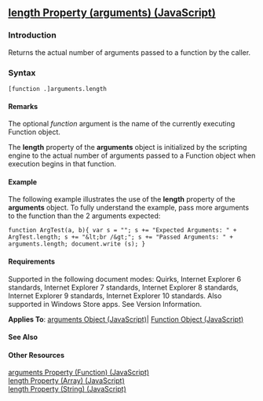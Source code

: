 ## [length Property (arguments) (JavaScript)](length-Property__arguments.html)

### Introduction 

 Returns the actual number of arguments passed to a function by the caller.

### Syntax 

```
[function .]arguments.length
```

#### Remarks 

<div id="languageReferenceRemarksSection" class="section" name="collapseableSection" style="">
  <p xmlns:util="util">
    The optional <i>function</i> argument is the name of the currently executing <span sdata="langKeyword" value="Function"><span class="keyword">Function</span></span> object.
  </p>
  <p xmlns:util="util">
    The <b>length</b> property of the <b>arguments</b> object is initialized by the scripting engine to the actual number of arguments passed to a <span sdata="langKeyword" value=
    "Function"><span class="keyword">Function</span></span> object when execution begins in that function.
  </p>
</div>

#### Example 

<p xmlns:util="util">
  The following example illustrates the use of the <b>length</b> property of the <b>arguments</b> object. To fully understand the example, pass more arguments to the function than the 2 arguments
  expected:
</p>

```
function ArgTest(a, b){ var s = ""; s += "Expected Arguments: " + ArgTest.length; s += "&lt;br /&gt;"; s += "Passed Arguments: " + arguments.length; document.write (s); }
```

#### Requirements 

<div id="requirementsTitleSection" class="section" name="collapseableSection" style="">
  <p xmlns:util="util"></p>
  <p>
    Supported in the following document modes: Quirks, Internet Explorer 6 standards, Internet Explorer 7 standards, Internet Explorer 8 standards, Internet Explorer 9 standards, Internet Explorer 10
    standards. Also supported in Windows Store apps. See Version Information.
  </p>
  <p xmlns:util="util">
    <b>Applies To</b>: <span sdata="link"><a href="5eb79ca9-bbb8-4a42-aaf5-16a93ecb425f.htm">arguments Object (JavaScript)</a></span>| <span sdata="link"><a href=
    "d3834767-203c-475e-848c-95c423ba15b6.htm">Function Object (JavaScript)</a></span>
  </p>
</div>

#### See Also 

<div id="seeAlsoSection" class="section" name="collapseableSection" style="">
  <h4 class="subHeading">
    Other Resources
  </h4>
  <div class="seeAlsoStyle">
    <span sdata="link" xmlns:util="util"><a href="efc7a1ee-0880-4f05-b0f2-808f31a4af1d.htm">arguments Property (Function) (JavaScript)</a></span>
  </div>
  <div class="seeAlsoStyle">
    <span sdata="link" xmlns:util="util"><a href="e1c6377c-2e84-440a-9660-f1f512e4a938.htm">length Property (Array) (JavaScript)</a></span>
  </div>
  <div class="seeAlsoStyle">
    <span sdata="link" xmlns:util="util"><a href="7dbd4a0e-c24e-4561-9b5b-e75e649a10a4.htm">length Property (String) (JavaScript)</a></span>
  </div>
</div>

